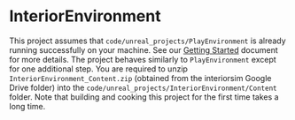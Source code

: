 # InteriorEnvironment

This project assumes that `code/unreal_projects/PlayEnvironment` is already running successfully on your machine. See our [Getting Started](../../../docs/getting_started.md) document for more details. The project behaves similarly to `PlayEnvironment` except for one additional step. You are required to unzip `InteriorEnvironment_Content.zip` (obtained from the interiorsim Google Drive folder) into the `code/unreal_projects/InteriorEnvironment/Content` folder. Note that building and cooking this project for the first time takes a long time.
